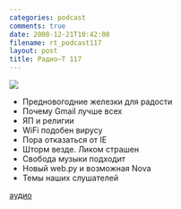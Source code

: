 ```yaml
---
categories: podcast
comments: true
date: 2008-12-21T10:42:00
filename: rt_podcast117
layout: post
title: Радио–Т 117
---
```


![](https://radio-t.com/images/radio-t/rt117.jpg)


- Предновогодние железки для радости
- Почему Gmail лучше всех
- ЯП и религии
- WiFi подобен вирусу
- Пора отказаться от IE
- Шторм везде. Ликом страшен
- Свобода музыки подходит
- Новый web.py и возможная Nova
- Темы наших слушателей

[аудио](http://cdn.radio-t.com/rt_podcast117.mp3)
<audio src="http://cdn.radio-t.com/rt_podcast117.mp3" preload="none"></audio>

